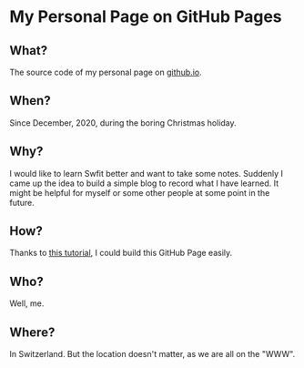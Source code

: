 # My Personal Page on GitHub Pages

## What?

The source code of my personal page on [github.io](https://fanglinhe.github.io).

## When?

Since December, 2020, during the boring Christmas holiday.

## Why?

I would like to learn Swfit better and want to take some notes. Suddenly I came
up the idea to build a simple blog to record what I have learned. It might be
helpful for myself or some other people at some point in the future.

## How?

Thanks to [this tutorial](http://jmcglone.com/guides/github-pages/), I could
build this GitHub Page easily.

## Who?

Well, me.

## Where?

In Switzerland. But the location doesn't matter, as we are all on the "WWW".

